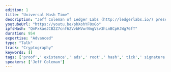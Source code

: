 ```yaml
---
edition: 1
title: "Universal Hash Time"
description: "Jeff Coleman of Ledger Labs (http://ledgerlabs.io/) presents on the Universal Hash Time + State Channels."
youtubeUrl: "https://youtu.be/phXohYF0xGo"
ipfsHash: "QmPxkaeJCB2Z7cnf6ZVvbHVwrNngVsv3hLnBCpHJWg76fT"
duration: 954
expertise: "Advanced"
type: "Talk"
track: "Cryptography"
keywords: []
tags: ['proof',' existence',' ads',' root',' hash',' tick',' signature',' state',' channels',' time','Cryptography']
speakers: ['Jeff Coleman']
---
```

